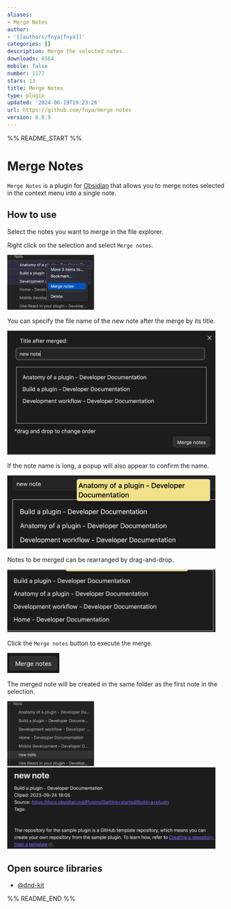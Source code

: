 ```yaml
---
aliases:
- Merge Notes
author:
- '[[authors/fnya|fnya]]'
categories: []
description: Merge the selected notes.
downloads: 6564
mobile: false
number: 1177
stars: 13
title: Merge Notes
type: plugin
updated: '2024-06-19T19:23:26'
url: https://github.com/fnya/merge-notes
version: 0.0.9
---
```


%% README_START %%

# Merge Notes

`Merge Notes` is a plugin for [Obsidian](https://obsidian.md/) that allows you to merge notes selected in the context menu into a single note.

## How to use

Select the notes you want to merge in the file explorer.

Right click on the selection and select `Merge notes`.

<img src="https://raw.githubusercontent.com/fnya/merge-notes/HEAD/resources/image01.png" width="200">

You can specify the file name of the new note after the merge by its title.

<img src="https://raw.githubusercontent.com/fnya/merge-notes/HEAD/resources/image02.png" width="480">

If the note name is long, a popup will also appear to confirm the name.

<img src="https://raw.githubusercontent.com/fnya/merge-notes/HEAD/resources/image03.png" width="480">

Notes to be merged can be rearranged by drag-and-drop.

<img src="https://raw.githubusercontent.com/fnya/merge-notes/HEAD/resources/image04.png" width="480">

Click the `Merge notes` button to execute the merge.

<img src="https://raw.githubusercontent.com/fnya/merge-notes/HEAD/resources/image05.png" width="120">

The merged note will be created in the same folder as the first note in the selection.

<img src="https://raw.githubusercontent.com/fnya/merge-notes/HEAD/resources/image06.png" width="200">

<img src="https://raw.githubusercontent.com/fnya/merge-notes/HEAD/resources/image07.png" width="480">

## Open source libraries

- [@dnd-kit](https://docs.dndkit.com/)


%% README_END %%